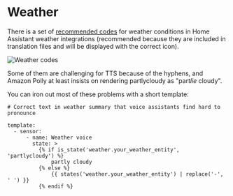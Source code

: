 # Weather

There is a set of [recommended codes](https://developers.home-assistant.io/docs/core/entity/weather) for weather conditions in Home Assistant weather integrations (recommended because they are included in translation files and will be displayed with the correct icon).

![Weather codes](https://github.com/jackjourneyman/custom-sentences-and-intents-in-Home-Assistant/blob/main/table_of_weather_codes.png)

Some of them are challenging for TTS because of the hyphens, and Amazon Polly at least insists on rendering partlycloudy as "part*lie* cloudy".

You can iron out most of these problems with a short template:
```
# Correct text in weather summary that voice assistants find hard to pronounce

template:
  - sensor:
      - name: Weather voice
        state: >
          {% if is_state('weather.your_weather_entity', 'partlycloudy') %}
              partly cloudy
          {% else %}
              {{ states('weather.your_weather_entity') | replace('-', ' ') }}
          {% endif %}
```

